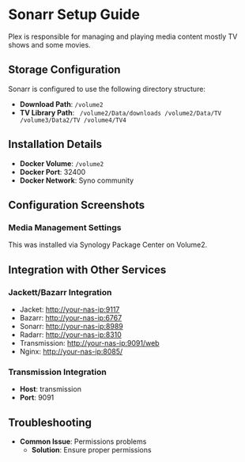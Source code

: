 # Sonarr Setup Guide

Plex is responsible for managing and playing media content mostly TV shows and some movies. 

## Storage Configuration

Sonarr is configured to use the following directory structure:

- **Download Path**: `/volume2`
- **TV Library Path**: `
/volume2/Data/downloads
/volume2/Data/TV
/volume3/Data2/TV
/volume4/TV4`

## Installation Details

- **Docker Volume**: `/volume2`
- **Docker Port**: 32400
- **Docker Network**: Syno community

## Configuration Screenshots

### Media Management Settings
This was installed via Synology Package Center on Volume2.

## Integration with Other Services

### Jackett/Bazarr Integration
- Jacket: [http://your-nas-ip:9117](http://your-nas-ip:9117)
- Bazarr: [http://your-nas-ip:6767](http://your-nas-ip:6767)
- Sonarr: [http://your-nas-ip:8989](http://your-nas-ip:8989)
- Radarr: [http://your-nas-ip:8310](http://your-nas-ip:8310)
- Transmission: [http://your-nas-ip:9091/web](http://your-nas-ip:9091/web)
- Nginx: [http://your-nas-ip:8085/](http://your-nas-ip:8085)



### Transmission Integration
- **Host**: transmission
- **Port**: 9091

## Troubleshooting

- **Common Issue**: Permissions problems
  - **Solution**: Ensure proper permissions

